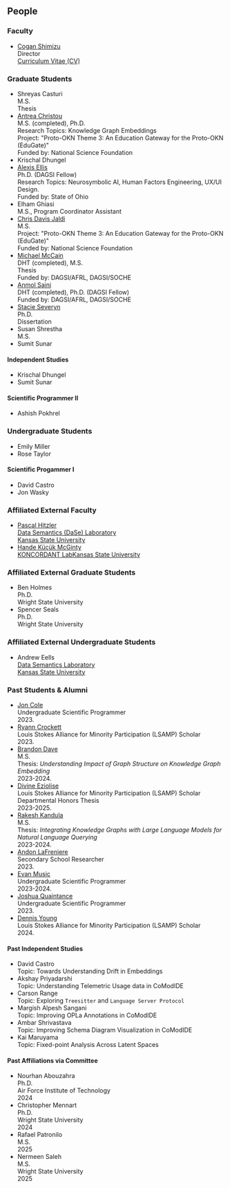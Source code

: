 ## People

### Faculty
* [Cogan Shimizu](https://coganshimizu.com) <br /> Director <br />
[Curriculum Vitae (CV)](./assets/cv/shimizu-cv.pdf)

### Graduate Students
* Shreyas Casturi <br />
M.S. <br />
Thesis
* [Antrea Christou](https://github.com/antreac) <br />
M.S. (completed), Ph.D. <br />
Research Topics: Knowledge Graph Embeddings <br />
Project: "Proto-OKN Theme 3: An Education Gateway for the Proto-OKN (EduGate)" <br />
Funded by: National Science Foundation
* Krischal Dhungel
* [Alexis Ellis](https://github.com/AlexisEllis1997) <br />
Ph.D. (DAGSI Fellow)  <br />
Research Topics: Neurosymbolic AI, Human Factors Engineering, UX/UI Design. <br />
Funded by: State of Ohio
* Elham Ghiasi <br />
M.S., Program Coordinator Assistant
* [Chris Davis Jaldi](https://github.com/chrisdavisj) <br />
M.S. <br />
Project: "Proto-OKN Theme 3: An Education Gateway for the Proto-OKN (EduGate)" <br />
Funded by: National Science Foundation
* [Michael McCain](https://github.com/Mechree) <br />
DHT (completed), M.S. <br />
Thesis <br />
Funded by: DAGSI/AFRL, DAGSI/SOCHE
* [Anmol Saini](https://github.com/L30N1DAS) <br />
DHT (completed), Ph.D. (DAGSI Fellow) <br />
Funded by: DAGSI/AFRL, DAGSI/SOCHE 
* [Stacie Severyn](https://github.com/SNS21) <br />
Ph.D. <br />
Dissertation
* Susan Shrestha <br />
M.S. <br />
* Sumit Sunar

#### Independent Studies
* Krischal Dhungel
* Sumit Sunar

#### Scientific Programmer II
* Ashish Pokhrel

### Undergraduate Students
* Emily Miller
* Rose Taylor

#### Scientific Progammer I
* David Castro
* Jon Wasky

### Affiliated External Faculty
* [Pascal Hitzler](https://pascal-hitzler.de) <br /> [Data Semantics (DaSe) Laboratory](https://daselab.org/) <br /> [Kansas State University](https://k-state.edu)
* [Hande Küçük McGinty](http://handemcginty.com/) <br /> [KONCORDANT Lab](https://www.koncordantlab.com/)[Kansas State University](https://k-state.edu)

### Affiliated External Graduate Students
* Ben Holmes <br /> Ph.D. <br /> Wright State University
* Spencer Seals <br /> Ph.D. <br /> Wright State University

### Affiliated External Undergraduate Students
* Andrew Eells <br /> [Data Semantics Laboratory](https://daselab.org/) <br /> [Kansas State University](https://k-state.edu)

### Past Students & Alumni
* [Jon Cole](https://github.com/JonIsPatented) <br /> Undergraduate Scientific Programmer <br /> 2023.
* [Ryann Crockett](https://github.com/ryryannc) <br /> Louis Stokes Alliance for Minority Participation (LSAMP) Scholar <br /> 2023.
* [Brandon Dave](https://github.com/threefinbdd) <br /> M.S. <br /> Thesis: _Understanding Impact of Graph Structure on Knowledge Graph Embedding_ <br /> 2023-2024.
* [Divine Eziolise](https://github.com/Oluoma-Eziolise) <br />
Louis Stokes Alliance for Minority Participation (LSAMP) Scholar <br />
Departmental Honors Thesis <br />
2023-2025.
* [Rakesh Kandula](https://github.com/Rakesh-Sri) <br /> M.S. <br /> Thesis: _Integrating Knowledge Graphs with Large Language Models for Natural Language Querying_ <br /> 2023-2024.
* [Andon LaFreniere](https://github.com/Andon-LaFreniere) <br /> Secondary School Researcher <br /> 2023.
* [Evan Music](https://github.com/EvanMusic14) <br /> Undergraduate Scientific Programmer <br /> 2023-2024.
* [Joshua Quaintance](https://github.com/JoshQuaintance) <br /> Undergraduate Scientific Programmer <br /> 2023.
* [Dennis Young](https://github.com/dyoung1023) <br /> Louis Stokes Alliance for Minority Participation (LSAMP) Scholar <br /> 2024.

#### Past Independent Studies
* David Castro <br />
Topic: Towards Understanding Drift in Embeddings
* Akshay Priyadarshi <br />
Topic: Understanding Telemetric Usage data in CoModIDE
* Carson Range <br />
Topic: Exploring `Treesitter` and `Language Server Protocol`
* Margish Alpesh Sangani <br />
Topic: Improving  OPLa Annotations in CoModIDE
* Ambar Shrivastava <br />
Topic: Improving Schema Diagram Visualization in CoModIDE
* Kai Maruyama <br />
Topic: Fixed-point Analysis Across Latent Spaces

#### Past Affiliations via Committee
* Nourhan Abouzahra <br /> Ph.D. <br /> Air Force Institute of Technology <br /> 2024
* Christopher Mennart <br /> Ph.D. <br /> Wright State University <br /> 2024
* Rafael Patronilo <br /> M.S. <br /> 2025
* Nermeen Saleh <br /> M.S. <br /> Wright State University <br /> 2025